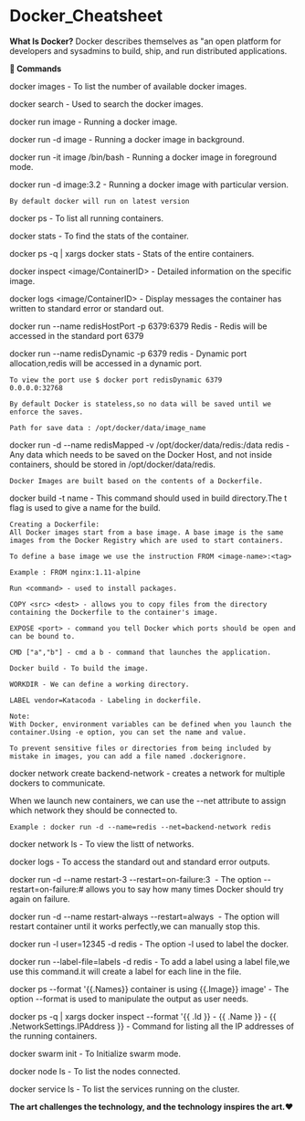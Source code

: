 # Docker_Cheatsheet

**What Is Docker?**
Docker describes themselves as "an open platform for developers and sysadmins to build, ship, and run distributed applications.

**🔧 Commands**

docker images - To list the number of available docker images.

docker search - Used to search the docker images.

docker run image - Running a docker image.

docker run -d image - Running a docker image in background.

docker run -it image /bin/bash - Running a docker image in foreground mode.

docker run -d image:3.2 - Running a docker image with particular version.

```
By default docker will run on latest version
```

docker ps - To list all running containers.

docker stats <name> - To find the stats of the container.
  
docker ps -q | xargs docker stats - Stats of the entire containers.

docker inspect <image/ContainerID> - Detailed information on the specific image.

docker logs <image/ContainerID> - Display messages the container has written to standard error or standard out.

docker run --name redisHostPort -p 6379:6379 Redis - Redis will be accessed in the standard port 6379

docker run --name redisDynamic -p 6379 redis - Dynamic port allocation,redis will be accessed in a dynamic port.

```
To view the port use $ docker port redisDynamic 6379
0.0.0.0:32768

By default Docker is stateless,so no data will be saved until we enforce the saves.

Path for save data : /opt/docker/data/image_name
```
docker run -d --name redisMapped -v /opt/docker/data/redis:/data redis - Any data which needs to be saved on the Docker Host, and not inside containers, should be stored in /opt/docker/data/redis.

```
Docker Images are built based on the contents of a Dockerfile.
```
docker build -t name - This command should used in build directory.The t flag is used to give a name for the build.

```
Creating a Dockerfile:
All Docker images start from a base image. A base image is the same images from the Docker Registry which are used to start containers.

To define a base image we use the instruction FROM <image-name>:<tag>

Example : FROM nginx:1.11-alpine

Run <command> - used to install packages.

COPY <src> <dest> - allows you to copy files from the directory containing the Dockerfile to the container's image.

EXPOSE <port> - command you tell Docker which ports should be open and can be bound to.

CMD ["a","b"] - cmd a b - command that launches the application.

Docker build - To build the image.

WORKDIR - We can define a working directory.

LABEL vendor=Katacoda - Labeling in dockerfile.

Note:
With Docker, environment variables can be defined when you launch the container.Using -e option, you can set the name and value.

To prevent sensitive files or directories from being included by mistake in images, you can add a file named .dockerignore.
```
docker network create backend-network - creates a network for multiple dockers to communicate.

When we launch new containers, we can use the --net attribute to assign which network they should be connected to. 

```
Example : docker run -d --name=redis --net=backend-network redis
```
docker network ls - To view the listt of networks.

docker logs <name> - To access the standard out and standard error outputs.

docker run -d --name restart-3 --restart=on-failure:3 <image> - The option --restart=on-failure:# allows you to say how many times Docker should try again on failure.

docker run -d --name restart-always --restart=always <image> - The option will restart container until it works perfectly,we can manually stop this.
  
docker run -l user=12345 -d redis - The option -l used to label the docker.

docker run --label-file=labels -d redis - To add a label using a label file,we use this command.it will create a label for each line in the file.

docker ps --format '{{.Names}} container is using {{.Image}} image' - The option --format is used to manipulate the output as user needs.

docker ps -q | xargs docker inspect --format '{{ .Id }} - {{ .Name }} - {{ .NetworkSettings.IPAddress }} - Command for listing all the IP addresses of the running containers.

docker swarm init - To Initialize swarm mode.

docker node ls - To list the nodes connected.

docker service ls - To list the services running on the cluster.

**The art challenges the technology, and the technology inspires the art.❤**
